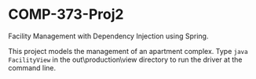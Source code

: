 # COMP-373-Proj2
Facility Management with Dependency Injection using Spring.

This project models the management of an apartment complex.
Type `java FacilityView` in the out\production\view directory to run the driver at the command line.
